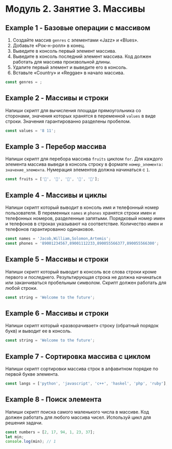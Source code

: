 # Модуль 2. Занятие 3. Массивы

## Example 1 - Базовые операции с массивом

1. Создайте массив `genres` с элементами «Jazz» и «Blues».
2. Добавьте «Рок-н-ролл» в конец.
3. Выведите в консоль первый элемент массива.
4. Выведите в консоль последний элемент массива. Код должен работать для массива
   произвольной длины.
5. Удалите первый элемент и выведите его в консоль.
6. Вставьте «Country» и «Reggae» в начало массива.

```js
const genres = ;
```

## Example 2 - Массивы и строки

Напиши скрипт для вычисления площади прямоугольника со сторонами, значения
которых хранятся в переменной `values` в виде строки. Значения гарантированно
разделены пробелом.

```js
const values = '8 11';
```

## Example 3 - Перебор массива

Напиши скрипт для перебора массива `fruits` циклом `for`. Для каждого элемента
массива выведи в консоль строку в формате `номер_элемента: значение_элемента`.
Нумерация элементов должна начинаться с `1`.

```js
const fruits = ['🍎', '🍇', '🍑', '🍌', '🍋'];
```

## Example 4 - Массивы и циклы

Напиши скрипт который выводит в консоль имя и телефонный номер пользователя. В
переменных `names` и `phones` хранятся строки имен и телефонных номеров,
разделенные запятыми. Порядковый номер имен и телефонов в строках указывают на
соответствие. Количество имен и телефонов гарантированно одинаковое.

```js
const names = 'Jacob,William,Solomon,Artemis';
const phones = '89001234567,89001112233,890055566377,890055566300';
```

## Example 5 - Массивы и строки

Напиши скрипт который выводит в консоль все слова строки кроме первого и
последнего. Результирующая строка не должна начинаться или заканчиваться
пробельным символом. Скрипт должен работать для любой строки.

```js
const string = 'Welcome to the future';
```

## Example 6 - Массивы и строки

Напиши скрипт который «разворачивает» строку (обратный порядок букв) и выводит
ее в консоль.

```js
const string = 'Welcome to the future';
```

## Example 7 - Сортировка массива с циклом

Напиши скрипт сортировки массива строк в алфавитном порядке по первой букве
элемента.

```js
const langs = ['python', 'javascript', 'c++', 'haskel', 'php', 'ruby'];
```

## Example 8 - Поиск элемента

Напиши скрипт поиска самого маленького числа в массиве. Код должен работать для
любого массива чисел. Используй цикл для решения задачи.

```js
const numbers = [2, 17, 94, 1, 23, 37];
let min;
console.log(min); // 1
```
